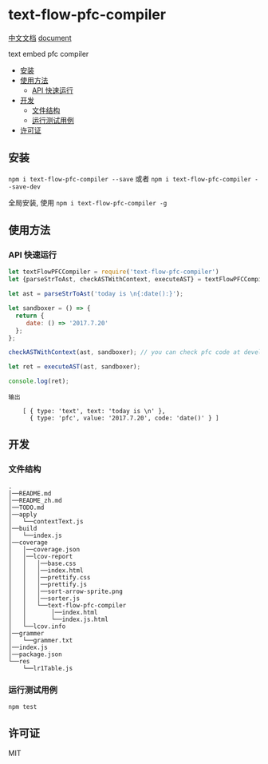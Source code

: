 # text-flow-pfc-compiler

[中文文档](./README_zh.md)   [document](./README.md)

text embed pfc compiler
- [安装](#%E5%AE%89%E8%A3%85)
- [使用方法](#%E4%BD%BF%E7%94%A8%E6%96%B9%E6%B3%95)
  * [API 快速运行](#api-%E5%BF%AB%E9%80%9F%E8%BF%90%E8%A1%8C)
- [开发](#%E5%BC%80%E5%8F%91)
  * [文件结构](#%E6%96%87%E4%BB%B6%E7%BB%93%E6%9E%84)
  * [运行测试用例](#%E8%BF%90%E8%A1%8C%E6%B5%8B%E8%AF%95%E7%94%A8%E4%BE%8B)
- [许可证](#%E8%AE%B8%E5%8F%AF%E8%AF%81)

## 安装

`npm i text-flow-pfc-compiler --save` 或者 `npm i text-flow-pfc-compiler --save-dev`

全局安装, 使用 `npm i text-flow-pfc-compiler -g`



## 使用方法








### API 快速运行



```js
let textFlowPFCCompiler = require('text-flow-pfc-compiler')
let {parseStrToAst, checkASTWithContext, executeAST} = textFlowPFCCompiler;

let ast = parseStrToAst('today is \n{:date():}');

let sandboxer = () => {
  return {
     date: () => '2017.7.20'
  };
};

checkASTWithContext(ast, sandboxer); // you can check pfc code at development duration.

let ret = executeAST(ast, sandboxer);

console.log(ret);
```

```
输出

    [ { type: 'text', text: 'today is \n' },
      { type: 'pfc', value: '2017.7.20', code: 'date()' } ]

```


## 开发

### 文件结构

```
.    
│──README.md    
│──README_zh.md    
│──TODO.md    
│──apply    
│   └──contextText.js    
│──build    
│   └──index.js    
│──coverage    
│   │──coverage.json    
│   │──lcov-report    
│   │   │──base.css    
│   │   │──index.html    
│   │   │──prettify.css    
│   │   │──prettify.js    
│   │   │──sort-arrow-sprite.png    
│   │   │──sorter.js    
│   │   └──text-flow-pfc-compiler    
│   │       │──index.html    
│   │       └──index.js.html    
│   └──lcov.info    
│──grammer    
│   └──grammer.txt    
│──index.js    
│──package.json    
└──res    
    └──lr1Table.js     
```


### 运行测试用例

`npm test`

## 许可证

MIT